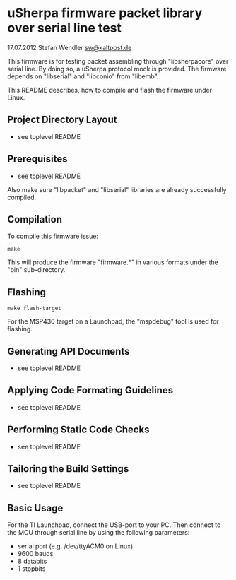 uSherpa firmware packet library over serial line test
=====================================================
17.07.2012 Stefan Wendler
sw@kaltpost.de

This firmware is for testing packet assembling through "libsherpacore" over serial line. By doing so, a uSherpa protocol mock is provided. The firmware depends on "libserial" and "libconio" from "libemb".

This README describes, how to compile and flash the firmware under Linux.    


Project Directory Layout
------------------------

* see toplevel README


Prerequisites
-------------

* see toplevel README

Also make sure "libpacket" and "libserial" libraries are already successfully compiled.


Compilation
------------

To compile this firmware issue:

	make

This will produce the firmware "firmware.*" in various formats under the "bin" sub-directory. 


Flashing
--------

	make flash-target

For the MSP430 target on a Launchpad, the "mspdebug" tool is used for flashing. 


Generating API Documents
------------------------

* see toplevel README


Applying Code Formating Guidelines
----------------------------------

* see toplevel README


Performing Static Code Checks
-----------------------------

* see toplevel README


Tailoring the Build Settings
----------------------------

* see toplevel README


Basic Usage
----------------------------

For the TI Launchpad, connect the USB-port to your PC. Then connect to the MCU through serial line by using the following parameters: 

* serial port (e.g. /dev/ttyACM0 on Linux)
* 9600 bauds
* 8 databits
* 1 stopbits

